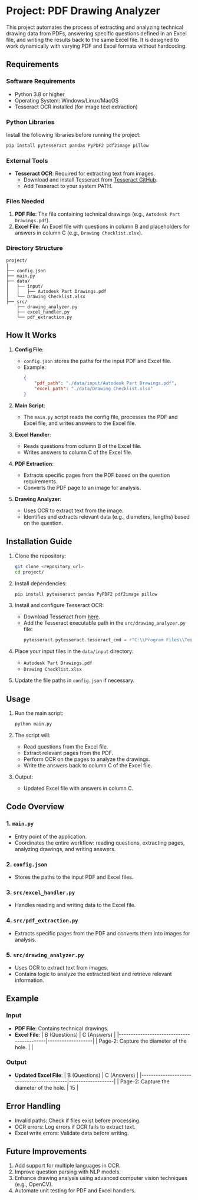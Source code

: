 # Project: PDF Drawing Analyzer

This project automates the process of extracting and analyzing technical drawing data from PDFs, answering specific questions defined in an Excel file, and writing the results back to the same Excel file. It is designed to work dynamically with varying PDF and Excel formats without hardcoding.

## Requirements

### Software Requirements
- Python 3.8 or higher
- Operating System: Windows/Linux/MacOS
- Tesseract OCR installed (for image text extraction)

### Python Libraries
Install the following libraries before running the project:
```bash
pip install pytesseract pandas PyPDF2 pdf2image pillow
```

### External Tools
- **Tesseract OCR**: Required for extracting text from images.
  - Download and install Tesseract from [Tesseract GitHub](https://github.com/tesseract-ocr/tesseract).
  - Add Tesseract to your system PATH.

### Files Needed
1. **PDF File**: The file containing technical drawings (e.g., `Autodesk Part Drawings.pdf`).
2. **Excel File**: An Excel file with questions in column B and placeholders for answers in column C (e.g., `Drawing Checklist.xlsx`).

### Directory Structure
```
project/
|
├── config.json
├── main.py
├── data/
│   ├── input/
│   │   ├── Autodesk Part Drawings.pdf
│   └── Drawing Checklist.xlsx
├── src/
    ├── drawing_analyzer.py
    ├── excel_handler.py
    └── pdf_extraction.py
```

## How It Works

1. **Config File**:
   - `config.json` stores the paths for the input PDF and Excel file.
   - Example:
     ```json
     {
         "pdf_path": "./data/input/Autodesk Part Drawings.pdf",
         "excel_path": "./data/Drawing Checklist.xlsx"
     }
     ```

2. **Main Script**:
   - The `main.py` script reads the config file, processes the PDF and Excel file, and writes answers to the Excel file.

3. **Excel Handler**:
   - Reads questions from column B of the Excel file.
   - Writes answers to column C of the Excel file.

4. **PDF Extraction**:
   - Extracts specific pages from the PDF based on the question requirements.
   - Converts the PDF page to an image for analysis.

5. **Drawing Analyzer**:
   - Uses OCR to extract text from the image.
   - Identifies and extracts relevant data (e.g., diameters, lengths) based on the question.

## Installation Guide

1. Clone the repository:
   ```bash
   git clone <repository_url>
   cd project/
   ```

2. Install dependencies:
   ```bash
   pip install pytesseract pandas PyPDF2 pdf2image pillow
   ```

3. Install and configure Tesseract OCR:
   - Download Tesseract from [here](https://github.com/tesseract-ocr/tesseract).
   - Add the Tesseract executable path in the `src/drawing_analyzer.py` file:
     ```python
     pytesseract.pytesseract.tesseract_cmd = r"C:\\Program Files\\Tesseract-OCR\\tesseract.exe"
     ```

4. Place your input files in the `data/input` directory:
   - `Autodesk Part Drawings.pdf`
   - `Drawing Checklist.xlsx`

5. Update the file paths in `config.json` if necessary.

## Usage

1. Run the main script:
   ```bash
   python main.py
   ```

2. The script will:
   - Read questions from the Excel file.
   - Extract relevant pages from the PDF.
   - Perform OCR on the pages to analyze the drawings.
   - Write the answers back to column C of the Excel file.

3. Output:
   - Updated Excel file with answers in column C.

## Code Overview

### 1. `main.py`
- Entry point of the application.
- Coordinates the entire workflow: reading questions, extracting pages, analyzing drawings, and writing answers.

### 2. `config.json`
- Stores the paths to the input PDF and Excel files.

### 3. `src/excel_handler.py`
- Handles reading and writing data to the Excel file.

### 4. `src/pdf_extraction.py`
- Extracts specific pages from the PDF and converts them into images for analysis.

### 5. `src/drawing_analyzer.py`
- Uses OCR to extract text from images.
- Contains logic to analyze the extracted text and retrieve relevant information.

## Example

### Input
- **PDF File**: Contains technical drawings.
- **Excel File**:
  | B (Questions)                              | C (Answers)       |
  |-------------------------------------------|-------------------|
  | Page-2: Capture the diameter of the hole. |                   |

### Output
- **Updated Excel File**:
  | B (Questions)                              | C (Answers)       |
  |-------------------------------------------|-------------------|
  | Page-2: Capture the diameter of the hole. | 15                |

## Error Handling

- Invalid paths: Check if files exist before processing.
- OCR errors: Log errors if OCR fails to extract text.
- Excel write errors: Validate data before writing.

## Future Improvements

1. Add support for multiple languages in OCR.
2. Improve question parsing with NLP models.
3. Enhance drawing analysis using advanced computer vision techniques (e.g., OpenCV).
4. Automate unit testing for PDF and Excel handlers.


